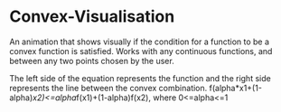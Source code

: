 # Convex-Visualisation

An animation that shows visually if the condition for a function to be a convex function is satisfied. Works with any continuous functions, and between any two points chosen by the user.

The left side of the equation represents the function and the right side represents the line between the convex combination.
f(alpha*x1+(1-alpha)*x2)<=alpha*f(x1)+(1-alpha)f(x2), where 0<=alpha<=1
